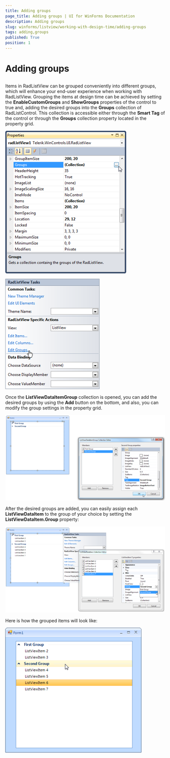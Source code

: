 ```yaml
---
title: Adding groups
page_title: Adding groups | UI for WinForms Documentation
description: Adding groups
slug: winforms/listview/working-with-design-time/adding-groups
tags: adding,groups
published: True
position: 1
---
```


# Adding groups



## 

Items in RadListView can be grouped conveniently into different groups, which will enhance 
        	your end-user experience when working with RadListView. Grouping the items at design time can
        	be achieved by setting the __EnableCustomGroups__ and 
        	__ShowGroups__ properties of the control to true and, adding the desired
        	groups into the __Groups__ collection of RadListControl. This collection
        	is accessible either through the __Smart Tag__ of the control or through 
        	the __Groups__ collection property located in the property grid.
        

![listview-working-with-design-time-adding-groups 001](images/listview-working-with-design-time-adding-groups001.png)

![listview-working-with-design-time-adding-groups 002](images/listview-working-with-design-time-adding-groups002.png)

Once the __ListViewDataItemGroup__ collection is opened, you can add the desired
        	groups by using the __Add__ button on the bottom, and also, you can modify the group
        	settings in the property grid.
        

![listview-working-with-design-time-adding-groups 003](images/listview-working-with-design-time-adding-groups003.png)

After the desired groups are added, you can easily assign each __ListViewDataItem__
        	to the group of your choice by setting the __ListViewDataItem.Group__ property:
        

![listview-working-with-design-time-adding-groups 004](images/listview-working-with-design-time-adding-groups004.png)

Here is how the grouped items will look like:

![listview-working-with-design-time-adding-groups 005](images/listview-working-with-design-time-adding-groups005.png)
